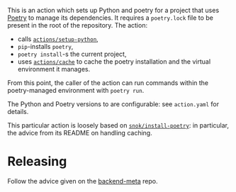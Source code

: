 This is an action which sets up Python and poetry for a project that uses [Poetry](https://python-poetry.org/) to manage its dependencies.
It requires a `poetry.lock` file to be present in the root of the repository. The action:

- calls [`actions/setup-python`](https://github.com/actions/setup-python),
- `pip`-installs `poetry`,
- `poetry install`-s the current project,
- uses [`actions/cache`](https://github.com/actions/cache) to cache the poetry installation and the virtual environment it manages.

From this point, the caller of the action can run commands within the poetry-managed environment with `poetry run`.

The Python and Poetry versions to are configurable: see `action.yaml` for details.

This particular action is loosely based on [`snok/install-poetry`](https://github.com/snok/install-poetry): in particular, the advice from its README on handling caching.

# Releasing

Follow the advice given on the [backend-meta](https://github.com/matrix-org/backend-meta#releases) repo.
